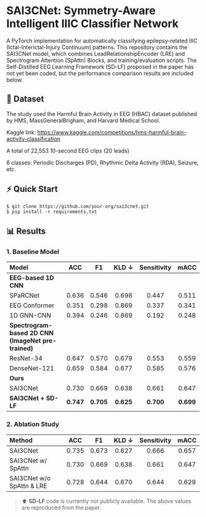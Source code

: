 # SAI3CNet: Symmetry-Aware Intelligent IIIC Classifier Network

A PyTorch implementation for automatically classifying epilepsy-related IIIC (Ictal-Interictal-Injury Continuum) patterns. This repository contains the SAI3CNet model, which combines LeadRelationshipEncoder (LRE) and Spectrogram Attention (SpAttn) Blocks, and training/evaluation scripts. The Self-Distilled EEG Learning Framework (SD-LF) proposed in the paper has not yet been coded, but the performance comparison results are included below.


## 📑 Dataset

The study used the Harmful Brain Activity in EEG (HBAC) dataset published by HMS, MassGeneralBrigham, and Harvard Medical School.

Kaggle link: https://www.kaggle.com/competitions/hms-harmful-brain-activity-classification

A total of 22,553 10-second EEG clips (20 leads)

6 classes: Periodic Discharges (PD), Rhythmic Delta Activity (RDA), Seizure, etc.



## ⚡ Quick Start

```text
$ git clone https://github.com/your-org/sai3cnet.git
$ pip install -r requirements.txt
```


## 📊 Results

### 1. Baseline Model

| Model | ACC | F1 | KLD&nbsp;↓ | Sensitivity | mACC |
| :--- | :---: | :---: | :---: | :---: | :---: |
| **EEG-based 1D CNN** |  |  |  |  |  |
| SPaRCNet            | 0.636 | 0.546 | 0.698 | 0.447 | 0.511 |
| EEG Conformer    | 0.351 | 0.298 | 0.869 | 0.337 | 0.341 |
| 1D GNN-CNN        | 0.394 | 0.246 | 0.869 | 0.192 | 0.248 |
| **Spectrogram-based 2D CNN (ImageNet pre-trained)** |  |  |  |  |  |
| ResNet-34          | 0.647 | 0.570 | 0.679 | 0.553 | 0.559 |
| DenseNet-121       | 0.659 | 0.584 | 0.677 | 0.585 | 0.576 |
| **Ours** |  |  |  |  |  |
| SAI3CNet                | 0.730 | 0.669 | 0.638 | 0.661 | 0.647 |
| **SAI3CNet + SD-LF**    | **0.747** | **0.705** | **0.625** | **0.700** | **0.699** |


### 2. Ablation Study

| Method | ACC | F1 | KLD&nbsp;↓ | Sensitivity | mACC |
| :--- | :---: | :---: | :---: | :---: | :---: |
| SAI3CNet                       | 0.735 | 0.673 | 0.627 | 0.666 | 0.657 |
| SAI3CNet w/ SpAttn             | 0.730 | 0.669 | 0.638 | 0.661 | 0.647 |
| SAI3CNet w/o SpAttn & LRE      | 0.728 | 0.644 | 0.670 | 0.644 | 0.629 |
> ⬆️ **SD-LF** code is currently not publicly available. The above values are reproduced from the paper.

